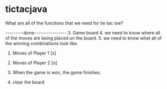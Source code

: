 # tictacjava

What are all of the functions that we need for tie tac toe?





---------done----------------
3. Game board
4. we need to know where all of the moves are being placed on the board.
5. we need to know what all of the winning combinations look like.
1. Moves of Player 1 [x]
2. Moves of Player 2 [o]



6. When the game is won, the game finishes.
1. clear the board